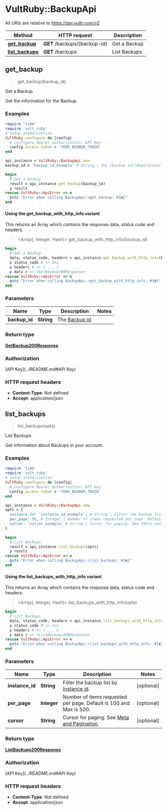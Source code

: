 # VultRuby::BackupApi

All URIs are relative to *https://api.vultr.com/v2*

| Method | HTTP request | Description |
| ------ | ------------ | ----------- |
| [**get_backup**](BackupApi.md#get_backup) | **GET** /backups/{backup-id} | Get a Backup |
| [**list_backups**](BackupApi.md#list_backups) | **GET** /backups | List Backups |


## get_backup

> <GetBackup200Response> get_backup(backup_id)

Get a Backup

Get the information for the Backup.

### Examples

```ruby
require 'time'
require 'vult_ruby'
# setup authorization
VultRuby.configure do |config|
  # Configure Bearer authorization: API Key
  config.access_token = 'YOUR_BEARER_TOKEN'
end

api_instance = VultRuby::BackupApi.new
backup_id = 'backup_id_example' # String | The [Backup id](#operation/list-backups).

begin
  # Get a Backup
  result = api_instance.get_backup(backup_id)
  p result
rescue VultRuby::ApiError => e
  puts "Error when calling BackupApi->get_backup: #{e}"
end
```

#### Using the get_backup_with_http_info variant

This returns an Array which contains the response data, status code and headers.

> <Array(<GetBackup200Response>, Integer, Hash)> get_backup_with_http_info(backup_id)

```ruby
begin
  # Get a Backup
  data, status_code, headers = api_instance.get_backup_with_http_info(backup_id)
  p status_code # => 2xx
  p headers # => { ... }
  p data # => <GetBackup200Response>
rescue VultRuby::ApiError => e
  puts "Error when calling BackupApi->get_backup_with_http_info: #{e}"
end
```

### Parameters

| Name | Type | Description | Notes |
| ---- | ---- | ----------- | ----- |
| **backup_id** | **String** | The [Backup id](#operation/list-backups). |  |

### Return type

[**GetBackup200Response**](GetBackup200Response.md)

### Authorization

[API Key](../README.md#API Key)

### HTTP request headers

- **Content-Type**: Not defined
- **Accept**: application/json


## list_backups

> <ListBackups200Response> list_backups(opts)

List Backups

Get information about Backups in your account.

### Examples

```ruby
require 'time'
require 'vult_ruby'
# setup authorization
VultRuby.configure do |config|
  # Configure Bearer authorization: API Key
  config.access_token = 'YOUR_BEARER_TOKEN'
end

api_instance = VultRuby::BackupApi.new
opts = {
  instance_id: 'instance_id_example', # String | Filter the backup list by [Instance id](#operation/list-instances).
  per_page: 56, # Integer | Number of items requested per page. Default is 100 and Max is 500.
  cursor: 'cursor_example' # String | Cursor for paging. See [Meta and Pagination](#section/Introduction/Meta-and-Pagination).
}

begin
  # List Backups
  result = api_instance.list_backups(opts)
  p result
rescue VultRuby::ApiError => e
  puts "Error when calling BackupApi->list_backups: #{e}"
end
```

#### Using the list_backups_with_http_info variant

This returns an Array which contains the response data, status code and headers.

> <Array(<ListBackups200Response>, Integer, Hash)> list_backups_with_http_info(opts)

```ruby
begin
  # List Backups
  data, status_code, headers = api_instance.list_backups_with_http_info(opts)
  p status_code # => 2xx
  p headers # => { ... }
  p data # => <ListBackups200Response>
rescue VultRuby::ApiError => e
  puts "Error when calling BackupApi->list_backups_with_http_info: #{e}"
end
```

### Parameters

| Name | Type | Description | Notes |
| ---- | ---- | ----------- | ----- |
| **instance_id** | **String** | Filter the backup list by [Instance id](#operation/list-instances). | [optional] |
| **per_page** | **Integer** | Number of items requested per page. Default is 100 and Max is 500. | [optional] |
| **cursor** | **String** | Cursor for paging. See [Meta and Pagination](#section/Introduction/Meta-and-Pagination). | [optional] |

### Return type

[**ListBackups200Response**](ListBackups200Response.md)

### Authorization

[API Key](../README.md#API Key)

### HTTP request headers

- **Content-Type**: Not defined
- **Accept**: application/json

